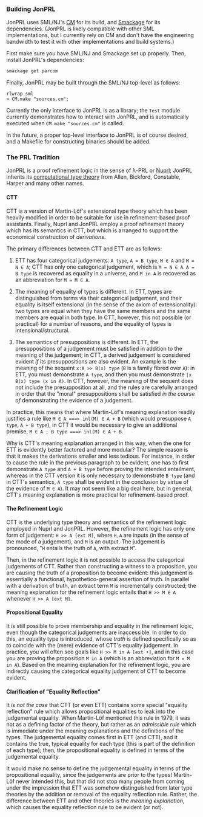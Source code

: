 ### Building JonPRL

JonPRL uses SML/NJ's [CM](http://www.smlnj.org/doc/CM/) for its build, and
[Smackage](https://github.com/standardml/smackage) for its dependencies.
(JonPRL is likely compatible with other SML implementations, but I currently
rely on CM and don't have the engineering bandwidth to test it with other
implementations and build systems.)

First make sure you have SML/NJ and Smackage set up properly. Then, install
JonPRL's dependencies:

```sh
smackage get parcom
```

Finally, JonPRL may be built through the SML/NJ top-level as follows:

```
rlwrap sml
> CM.make "sources.cm";
```

Currently the only interface to JonPRL is as a library; the `Test` module
currently demonstrates how to interact with JonPRL, and is automatically
executed when `CM.make "sources.cm"` is called.

In the future, a proper top-level interface to JonPRL is of course desired, and
a Makefile for constructing binaries should be added.


### The PRL Tradition

JonPRL is a proof refinement logic in the sense of λ-PRL or
[Nuprl](http://www.nuprl.org); JonPRL inherits its [computational type
theory](http://www.sciencedirect.com/science/article/pii/S1570868305000704)
from Allen, Bickford, Constable, Harper and many other names.


#### CTT

CTT is a version of Martin-Löf's extensional type theory which has been heavily
modified in order to be suitable for use in refinement-based proof assistants.
Finally, Nuprl and JonPRL employ a proof refinement theory which has its
semantics in CTT, but which is arranged to support the economical construction
of *derivations*.

The primary differences between CTT and ETT are as follows:

1. ETT has four categorical judgements: `A type`, `A = B type`, `M ∈ A` and
`M = N ∈ A`; CTT has only one categorical judgement, which is `M = N ∈ A`.
`A = B type` is recovered as equality in a universe, and `M in A` is recovered as
an abbreviation for `M = M ∈ A`.

2. The meaning of equality of types is different. In ETT, types are
distinguished from terms via their categorical judgement, and their equality
is itself extensional (in the sense of the axiom of extensionality): two types
are equal when they have the same members and the same members are equal in
both type. In CTT, however, this not possible (or practical) for a number of
reasons, and the equality of types is intensional/structural.

3. The semantics of presuppositions is different. In ETT, the presuppositions
of a judgement must be satisfied in addition to the meaning of the
judgement; in CTT, a derived judgement is considered evident *if* its
presuppositions are also evident. An example is the meaning of the sequent
`x:A >> B(x) type` (`B` is a family fibred over `A`): in ETT, you must
demonstrate `A type`, and then you must demonstrate `|x B(x) type (x in A)`. In
CTT, however, the meaning of the sequent does not include the presupposition at
all, and the rules are carefully arranged in order that the "moral"
presuppositions shall be satisfied *in the course of* demonstrating the
evidence of a judgement.

In practice, this means that where Martin-Löf's meaning explanation readily
justifies a rule like `M ∈ A ===> inl(M) ∈ A + B` (which would presuppose `A
type`, `A + B type`), in CTT it would be necessary to give an additional
premise, `M ∈ A ; B type ===> inl(M) ∈ A + B`.

Why is CTT's meaning explanation arranged in this way, when the one for ETT is
evidently better factored and more modular? The simple reason is that it makes
the derivations smaller and less tedious. For instance, in order to cause the
rule in the previous paragraph to be evident, one has to first demonstrate `A
type` and `A + B type` before proving the intended entailment, whereas in the
CTT version it is only necessary to demonstrate `B type` (and in CTT's
semantics, `A type` shall be evident in the conclusion by virtue of the
evidence of `M ∈ A`). It may not seem like a big deal here, but in general,
CTT's meaning explanation is more practical for refinement-based proof.


#### The Refinement Logic

CTT is the underlying type theory and semantics of the refinement logic
employed in Nuprl and JonPRL. However, the refinement logic has only one form
of judgement: `H >> A [ext M]`, where `H,A` are inputs (in the sense of the
mode of a judgement), and `M` is an output. The judgement is pronounced, "`H`
entails the truth of `A`, with extract `M`".

Then, in the refinement logic it is not possible to access the categorical
judgements of CTT. Rather than constructing a witness to a proposition, you are
causing the truth of a proposition to become evident: this judgement is
essentially a functional, hypothetico-general assertion of truth. In parallel
with a derivation of truth, an extract term `M` is incrementally constructed;
the meaning explanation for the refinement logic entails that `H >> M ∈ A`
whenever `H >> A [ext M]`.

#### Propositional Equality

It is still possible to prove membership and equality in the refinement logic,
even though the categorical judgements are inaccessible. In order to do this,
an equality type is introduced, whose *truth* is defined specifically so as to
coincide with the (mere) evidence of CTT's equality judgement. In practice, you
will often see goals like `H >> M in A [ext •]`, and in this case you are
proving the proposition `M in A` (which is an abbreviation for `M = M in A`).
Based on the meaning explanation for the refinement logic, you are indirectly
causing the categorical equality judgement of CTT to become evident.


#### Clarification of "Equality Reflection"

It is *not the case* that CTT (or even ETT) contains some special "equality
reflection" rule which allows propositional equalities to leak into the
judgemental equality. When Martin-Löf mentioned this rule in 1979, it was not
as a defining factor of the theory, but rather as an *admissible rule* which is
immediate under the meaning explanations and the definitions of the types. The
judgemental equality comes first in ETT (and CTT), and it contains the true,
typical equality for each type (this is part of the definition of each type);
then, the propositional equality is defined in terms of the judgemental
equality.

It would make no sense to define the judgemental equality in terms of the
propositional equality, since the judgements are prior to the types! Martin-Löf
never intended this, but that did not stop many people from coming under the
impression that ETT was somehow distinguished from later type theories by the
addition or removal of the equality reflection rule. Rather, the difference
between ETT and other theories is the *meaning explanation*, which causes the
equality reflection rule to be evident (or not).

